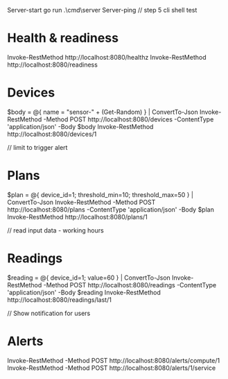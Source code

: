 Server-start
go run .\cmd\server
Server-ping
// step 5 cli shell test
# Health & readiness
Invoke-RestMethod http://localhost:8080/healthz
Invoke-RestMethod http://localhost:8080/readiness

# Devices
$body = @{ name = "sensor-" + (Get-Random) } | ConvertTo-Json
Invoke-RestMethod -Method POST http://localhost:8080/devices -ContentType 'application/json' -Body $body
Invoke-RestMethod http://localhost:8080/devices/1

// limit to trigger alert
# Plans
$plan = @{ device_id=1; threshold_min=10; threshold_max=50 } | ConvertTo-Json
Invoke-RestMethod -Method POST http://localhost:8080/plans -ContentType 'application/json' -Body $plan
Invoke-RestMethod http://localhost:8080/plans/1

// read input data - working hours
# Readings
$reading = @{ device_id=1; value=60 } | ConvertTo-Json
Invoke-RestMethod -Method POST http://localhost:8080/readings -ContentType 'application/json' -Body $reading
Invoke-RestMethod http://localhost:8080/readings/last/1

// Show notification for users
# Alerts
Invoke-RestMethod -Method POST http://localhost:8080/alerts/compute/1
Invoke-RestMethod -Method POST http://localhost:8080/alerts/1/service
